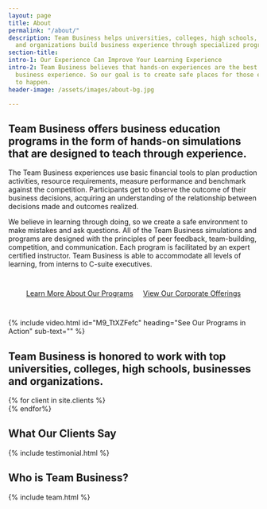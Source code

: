 ```yaml
---
layout: page
title: About
permalink: "/about/"
description: Team Business helps universities, colleges, high schools, businesses,
  and organizations build business experience through specialized programs and workshops.
section-title:
intro-1: Our Experience Can Improve Your Learning Experience
intro-2: Team Business believes that hands-on experiences are the best way to build
  business experience. So our goal is to create safe places for those experiences
  to happen.
header-image: /assets/images/about-bg.jpg

---
```

## Team Business offers business education programs in the form of hands-on simulations that are designed to teach through experience.

The Team Business experiences use basic financial tools to plan production activities, resource requirements, measure performance and benchmark against the competition. Participants get to observe the outcome of their business decisions, acquiring an understanding of the relationship between decisions made and outcomes realized.

We believe in learning through doing, so we create a safe environment to make mistakes and ask questions. All of the Team Business simulations and programs are designed with the principles of peer feedback, team-building, competition, and communication. Each program is facilitated by an expert certified instructor. Team Business is able to accommodate all levels of learning, from interns to C-suite executives.

<!-- Buttons -->
<div style="display:flex; justify-content:center; flex-wrap:wrap; margin:2rem 0;">
  <a href="#" class="btn btn-default" style="margin:10px;">Learn More About Our Programs</a>
  <a href="#" class="btn btn-default" style="margin:10px;">View Our Corporate Offerings</a>
</div>

<!-- Team Business Programs Video -->
{% include video.html id="M9_TtXZFefc" heading="See Our Programs in Action" sub-text="" %}

## Team Business is honored to work with top universities, colleges, high schools, businesses and organizations.

<!-- Client Logo Display -->
<div class="client-logo-wrapper">
  {% for client in site.clients %}
  <div class="client-logo-item" style="background-image: url({{ client.logo }});"></div>
  {% endfor%}
</div>

## What Our Clients Say
<!-- Testimonials -->
{% include testimonial.html %}

## Who is Team Business?

{% include team.html %}
